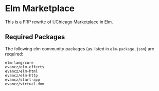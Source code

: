 # Elm Marketplace

This is a FRP rewrite of UChicago Marketplace in Elm.

## Required Packages

The following elm community packages (as listed in `elm-package.json`) are required:

```
elm-lang/core
evancz/elm-effects
evancz/elm-html
evancz/elm-http
evancz/start-app
evancz/virtual-dom
```
